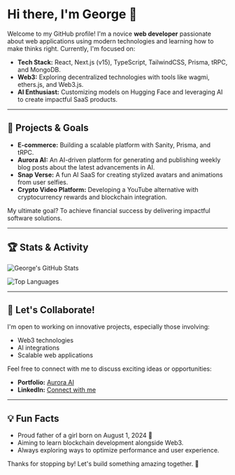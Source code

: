 # Hi there, I'm George 👋

Welcome to my GitHub profile! I'm a novice **web developer** passionate about web applications using modern technologies and learning how to make thinks right. Currently, I'm focused on:

- **Tech Stack:** React, Next.js (v15), TypeScript, TailwindCSS, Prisma, tRPC, and MongoDB.
- **Web3:** Exploring decentralized technologies with tools like wagmi, ethers.js, and Web3.js.
- **AI Enthusiast:** Customizing models on Hugging Face and leveraging AI to create impactful SaaS products.

---

## 🌟 Projects & Goals

- **E-commerce:** Building a scalable platform with Sanity, Prisma, and tRPC.
- **Aurora AI:** An AI-driven platform for generating and publishing weekly blog posts about the latest advancements in AI. 
- **Snap Verse:** A fun AI SaaS for creating stylized avatars and animations from user selfies.
- **Crypto Video Platform:** Developing a YouTube alternative with cryptocurrency rewards and blockchain integration.

My ultimate goal? To achieve financial success by delivering impactful software solutions.

---

## 🏆 Stats & Activity

![George's GitHub Stats](https://github-readme-stats.vercel.app/api?username=92Infinitus92&show_icons=true&theme=radical)

![Top Languages](https://github-readme-stats.vercel.app/api/top-langs/?username=92Infinitus92&layout=compact&theme=radical)

---

## 🔧 Let's Collaborate!

I'm open to working on innovative projects, especially those involving:
- Web3 technologies
- AI integrations
- Scalable web applications

Feel free to connect with me to discuss exciting ideas or opportunities:

- **Portfolio:** [Aurora AI](https://auroraai.net)
- **LinkedIn:** [Connect with me]([https://bg.linkedin.com/in/george-petroff-51b05787])

---

## 💡 Fun Facts

- Proud father of a girl born on August 1, 2024 🍼
- Aiming to learn blockchain development alongside Web3.
- Always exploring ways to optimize performance and user experience.

Thanks for stopping by! Let's build something amazing together. 🚀
